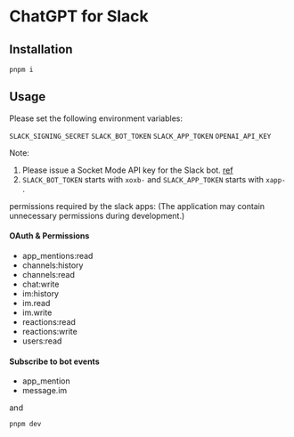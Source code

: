 # ChatGPT for Slack

## Installation

```
pnpm i
```

## Usage

Please set the following environment variables:

`SLACK_SIGNING_SECRET` `SLACK_BOT_TOKEN` `SLACK_APP_TOKEN` `OPENAI_API_KEY`

Note:
1. Please issue a Socket Mode API key for the Slack bot. [ref](https://zenn.dev/dsl_gunma/articles/2ab0a125f416db)
2. `SLACK_BOT_TOKEN` starts with `xoxb-` and `SLACK_APP_TOKEN` starts with `xapp-` .

permissions required by the slack apps: (The application may contain unnecessary permissions during development.)

#### OAuth & Permissions
- app_mentions:read
- channels:history
- channels:read
- chat:write
- im:history
- im.read
- im.write
- reactions:read
- reactions:write
- users:read

#### Subscribe to bot events
- app_mention
- message.im

and

```
pnpm dev
```

